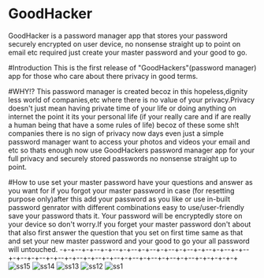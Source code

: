 # GoodHacker
GoodHacker is a password manager app that stores your password securely encrypted on user device, no nonsense straight up to point on email etc required just create your master password and your good to go.



#Introduction
This is the first release of "GoodHackers"(password manager) app for those who care about there privacy in good terms.




#WHY!?
This password manager is created becoz in this hopeless,dignity less world of companies,etc where there is no value of your privacy.Privacy doesn't just mean having private time of your life or doing anything on internet the point it its your personal life (if your really care and if are really a human being that have a some rules of life) becoz of these some sh!t companies there is no sign of privacy now days even just a simple password manager want to access your photos and videos your email and etc so thats enough now use GoodHackers password manager app for your full privacy and securely stored passwords no nonsense straight up to point.




#How to use
set your master password have your questions and answer as you want for if you forgot your master password in case (for resetting purpose only)after this add your password as you like or use in-built password genrator with different combinations easy to use/user-friendly save your password thats it. Your password will be encryptedly store on your device so don't worry.If you forget your master password don't about that also first answer the question that you set on first time same as that and set your new master password and your good to go your all password will untouched.
-+-+--+-+--+-+--+-+--+-+--+-+--+-+--+-+--+-+--+-+--+-+--+-+--+-+--+-+--+-+--+-+--+-+--+-+--+-+--+-+--+-+-+-+-+-+
![ss15](https://github.com/user-attachments/assets/04d318d8-50c2-4da3-900e-8289607bdbd9)
![ss14](https://github.com/user-attachments/assets/d0ec3422-95e9-46a0-95fd-7ddd263cec15)
![ss13](https://github.com/user-attachments/assets/3cf4f494-d207-4201-a567-c01551cdedee)
![ss12](https://github.com/user-attachments/assets/2bca538a-6b7b-4f08-907a-3801eac23125)
![ss1](https://github.com/user-attachments/assets/c38aa388-967b-4f41-98db-d81604630959)
